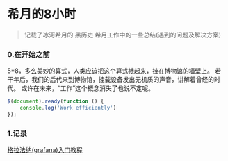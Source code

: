 # 希月的8小时
> 记载了冰河希月的 ~~黑历史~~ 希月工作中的一些总结(遇到的问题及解决方案)


### 0.在开始之前
5*8，多么美妙的算式，人类应该把这个算式裱起来，挂在博物馆的墙壁上。
若干年后，我们的后代来到博物馆，挂载设备发出无机质的声音，讲解着曾经的时代。
或许在未来，“工作”这个概念消失了也说不定呢。

```javascript
$(document).ready(function () {
    console.log('Work efficiently')
});
```
### 1.记录

[格拉法纳(grafana)入门教程](./work/grafana/grafana.md)


